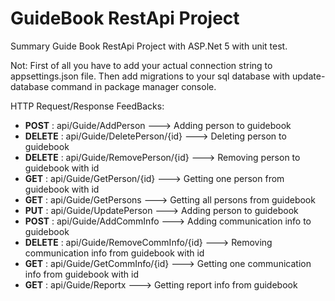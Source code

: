 # GuideBook RestApi Project

Summary
Guide Book RestApi Project with ASP.Net 5 with unit test.

Not: First of all you have to add your actual connection string to appsettings.json file. 
     Then add migrations to your sql database with update-database command in package manager console.


HTTP Request/Response FeedBacks:

* **POST**   : api/Guide/AddPerson  ---> Adding person to guidebook
* **DELETE** : api/Guide/DeletePerson/{id}  ---> Deleting person to guidebook
* **DELETE** : api/Guide/RemovePerson/{id}  ---> Removing person to guidebook with id
* **GET**    : api/Guide/GetPerson/{id}  ---> Getting one person from guidebook with id
* **GET**    : api/Guide/GetPersons  ---> Getting all persons from guidebook
* **PUT**    : api/Guide/UpdatePerson  ---> Adding person to guidebook
* **POST**   : api/Guide/AddCommInfo  ---> Adding communication info to guidebook
* **DELETE** : api/Guide/RemoveCommInfo/{id}  ---> Removing communication info from guidebook with id
* **GET**    : api/Guide/GetCommInfo/{id}  ---> Getting one communication info from guidebook with id
* **GET**    : api/Guide/Reportx  ---> Getting report info from guidebook
